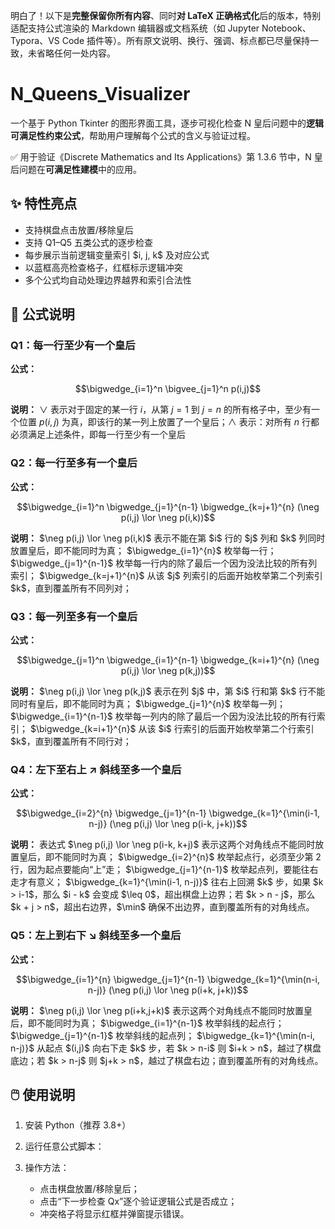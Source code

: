 明白了！以下是**完整保留你所有内容**、同时**对 LaTeX 正确格式化**后的版本，特别适配支持公式渲染的 Markdown 编辑器或文档系统（如 Jupyter Notebook、Typora、VS Code 插件等）。所有原文说明、换行、强调、标点都已尽量保持一致，未省略任何一处内容。



# N\_Queens\_Visualizer

一个基于 Python Tkinter 的图形界面工具，逐步可视化检查 N 皇后问题中的**逻辑可满足性约束公式**，帮助用户理解每个公式的含义与验证过程。

✅ 用于验证《Discrete Mathematics and Its Applications》第 1.3.6 节中，N 皇后问题在**可满足性建模**中的应用。



## ✨ 特性亮点

* 支持棋盘点击放置/移除皇后
* 支持 Q1–Q5 五类公式的逐步检查
* 每步展示当前逻辑变量索引 \$i, j, k\$ 及对应公式
* 以蓝框高亮检查格子，红框标示逻辑冲突
* 多个公式均自动处理边界越界和索引合法性



## 📐 公式说明

### Q1：每一行**至少**有一个皇后

**公式：**

```math
\bigwedge_{i=1}^n \bigvee_{j=1}^n p(i,j)
```

**说明：**
$\lor$ 表示对于固定的某一行 $i$，从第 $j = 1$ 到 $j = n$ 的所有格子中，至少有一个位置 $p(i, j)$ 为真，即该行的某一列上放置了一个皇后；$\land$ 表示：对所有 $n$ 行都必须满足上述条件，即每一行至少有一个皇后



### Q2：每一行**至多**有一个皇后

**公式：**

```math
\bigwedge_{i=1}^n \bigwedge_{j=1}^{n-1} \bigwedge_{k=j+1}^{n} (\neg p(i,j) \lor \neg p(i,k))
```

**说明：**
\$\neg p(i,j) \lor \neg p(i,k)\$ 表示不能在第 \$i\$ 行的 \$j\$ 列和 \$k\$ 列同时放置皇后，即不能同时为真；
\$\bigwedge\_{i=1}^{n}\$ 枚举每一行；
\$\bigwedge\_{j=1}^{n-1}\$ 枚举每一行内的除了最后一个因为没法比较的所有列索引；
\$\bigwedge\_{k=j+1}^{n}\$ 从该 \$j\$ 列索引的后面开始枚举第二个列索引 \$k\$，直到覆盖所有不同列对；



### Q3：每一列**至多**有一个皇后

**公式：**

```math
\bigwedge_{j=1}^n \bigwedge_{i=1}^{n-1} \bigwedge_{k=i+1}^{n} (\neg p(i,j) \lor \neg p(k,j))
```

**说明：**
\$\neg p(i,j) \lor \neg p(k,j)\$ 表示在列 \$j\$ 中，第 \$i\$ 行和第 \$k\$ 行不能同时有皇后，即不能同时为真；
\$\bigwedge\_{j=1}^{n}\$ 枚举每一列；
\$\bigwedge\_{i=1}^{n-1}\$ 枚举每一列内的除了最后一个因为没法比较的所有行索引；
\$\bigwedge\_{k=i+1}^{n}\$ 从该 \$i\$ 行索引的后面开始枚举第二个行索引 \$k\$，直到覆盖所有不同行对；



### Q4：左下至右上 ↗ **斜线至多一个皇后**

**公式：**

```math
\bigwedge_{i=2}^{n} \bigwedge_{j=1}^{n-1} \bigwedge_{k=1}^{\min(i-1, n-j)} (\neg p(i,j) \lor \neg p(i-k, j+k))
```

**说明：**
表达式 \$\neg p(i,j) \lor \neg p(i-k, k+j)\$ 表示这两个对角线点不能同时放置皇后，即不能同时为真；
\$\bigwedge\_{i=2}^{n}\$ 枚举起点行，必须至少第 2 行，因为起点要能向“上”走；
\$\bigwedge\_{j=1}^{n-1}\$ 枚举起点列，要能往右走才有意义；
\$\bigwedge\_{k=1}^{\min(i-1, n-j)}\$ 往右上回溯 \$k\$ 步，如果 \$k > i-1\$，那么 \$i - k\$ 会变成 \$\leq 0\$，超出棋盘上边界；若 \$k > n - j\$，那么 \$k + j > n\$，超出右边界，\$\min\$ 确保不出边界，直到覆盖所有的对角线点。



### Q5：左上到右下 ↘ **斜线至多一个皇后**

**公式：**

```math
\bigwedge_{i=1}^{n} \bigwedge_{j=1}^{n-1} \bigwedge_{k=1}^{\min(n-i, n-j)} (\neg p(i,j) \lor \neg p(i+k, j+k))
```

**说明：**
\$\neg p(i,j) \lor \neg p(i+k,j+k)\$ 表示这两个对角线点不能同时放置皇后，即不能同时为真；
\$\bigwedge\_{i=1}^{n-1}\$ 枚举斜线的起点行；
\$\bigwedge\_{j=1}^{n-1}\$ 枚举斜线的起点列；
\$\bigwedge\_{k=1}^{\min(n-i, n-j)}\$ 从起点 \$(i,j)\$ 向右下走 \$k\$ 步，若 \$k > n-i\$ 则 \$i+k > n\$，越过了棋盘底边；若 \$k > n-j\$ 则 \$j+k > n\$，越过了棋盘右边；直到覆盖所有的对角线点。



## 🖱️ 使用说明

1. 安装 Python（推荐 3.8+）
2. 运行任意公式脚本：
3. 操作方法：

   * 点击棋盘放置/移除皇后；
   * 点击“下一步检查 Qx”逐个验证逻辑公式是否成立；
   * 冲突格子将显示红框并弹窗提示错误。

